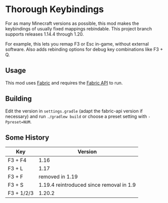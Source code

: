 # Thorough Keybindings

For as many Minecraft versions as possible, this mod makes the keybindings of
usually fixed mappings rebindable.
This project branch supports releases 1.14.4 through 1.20.

For example, this lets you remap F3 or Esc in-game, without external software.
Also adds rebinding options for debug key combinations like F3 + Q.

## Usage

This mod uses [Fabric](https://fabricmc.net/) and requires the
[Fabric API](https://modrinth.com/mod/fabric-api) to run.

## Building

Edit the version in `settings.gradle` (adapt the fabric-api version if
necessary) and run `./gradlew build` or choose a preset setting with
`-Ppreset=NUM`.

## Some History

| Key        | Version                                  |
|------------|------------------------------------------|
| F3 + F4    | 1.16                                     |
| F3 + L     | 1.17                                     |
| F3 + F     | removed in 1.19                          |
| F3 + S     | 1.19.4 reintroduced since removal in 1.9 |
| F3 + 1/2/3 | 1.20.2                                   |
